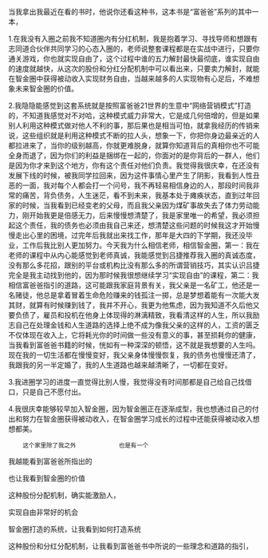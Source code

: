 

当我拿出我最近在看的书时，他说你还看这种书，这本书是“富爸爸”系列的其中一本，

1.在我没有入圈之前我不知道圈内有分红机制，我是抱着学习、寻找导师和想跟有志同道合伙伴共同学习的心态入圈的，老师说整套课程都是在实战中进行，只要你通关游戏，你也就实现自由了，这个过程中谁的五力解封最快最彻底，谁实现自由的速度就越快，从这次的股份和分红分配机制中可以看出来，只要卖力解封，就能在智金圈中获得被动收入实现财务自由，当越来越多的人实现物有心足后，不难想象未来智金圈的价值。

2.我隐隐能感觉到这套系统就是按照富爸爸21世界的生意中“网络营销模式”打造的，不知道我感觉对不对哈，这种模式威力非常大，它是成几何倍增的，但是如果别人利用这种模式做对他人不利的事，那后果也是相当可怕，就拿我经历的传销来说，这些组织就是利用这种模式不断的拉人头，想象一下，你把你身边最亲近的人都拉进来了，当你的级别越高，你就更难脱身，就算你知道背后的真相你也不可能全身而退了，因为你们的利益是捆绑在一起的，你面对的是你背后的一群人，他们是因为你才来到这个地方，你有这个责任对他们负责。我觉得我很庆幸，在还没有发展下线的时候，被我同学拉回来，因为这件事情心里产生了阴影，我看到人性丑恶的一面，我对每个人都会打一个问号，我不再轻易相信身边的人，那段时间我非常的痛苦，背负债务，人生迷茫，看不到未来，我基本处于瘫痪状态，直到过年回家的时候，当我看到已经变老的父母，而且我父亲因为煤矿事故失去了体力劳动能力，刚开始我更是倍感无力，后来慢慢想清楚了，我是家里唯一的希望，我必须担起这个责任，我的债务也必须由我自己来还，想清楚这些问题的时候我这才开始慢慢走出心里的困境，过完年后我就出来找工作，那年是大四的下学期，我还没毕业，工作后我比别人更加努力。今天我为什么相信老师，相信智金圈，第一：我在老师的课程中从内心能感觉到老师真诚，我能感觉到吕捷推荐我入圈的真诚态度，没有那么多花招，跟别的平台或机构比没有那么多的所谓营销技巧，其实认识吕捷完全是我主动找到他的，因为那时候我很想继续学习“实现自由”的课程，第二：我相信富爸爸指引的道路，这可能跟我家庭背景有关，我父亲是一名矿工，他还是一名赌徒，他总是拿着冒着生命危险赚来的钱孤注一掷，总是梦想着能有一次能大发其财，就算有时候赚到钱了，我并不开心，我更为他焦虑，因为我知道不久后他又要负债了，雇员和投机在他身上体现得的淋漓精致，我看清这样的人生，所以我励志自己在处理金钱和人生道路的选择上绝不成为像我父亲的这样的人，工资的匮乏不仅体现在收入上，它将耗光你的时间做一些没有意义的事，甚至损耗你的健康，当我看到富爸爸书籍的时候，恍如有一种深深的顿悟，这不就是我想要的人生吗。现在我的一切生活都在慢慢变好，我父亲身体慢慢恢复，我的债务也慢慢还清了，我跟我的另一半定婚了，我的人生道路也越来越清晰了，一切都在变好。

3.我进圈学习的进度一直觉得比别人慢，我觉得没有时间那都是自己给自己找借口，只是自己不愿付出。

4.我很庆幸能够较早加入智金圈，因为智金圈正在逐渐成型，我也想通过自己的付出和努力在智金圈获得被动收入，在智金圈学习成长的过程中还能获得被动收入想想都美。

    
        这个家里除了我之外            也是有一个

我越能看到富爸爸所指出的

也让我看到智金圈的价值

这种股份分配机制，确实能激励人，

实现自由非常好的机会

智金圈打造的系统，让我看到如何打造系统

这种股份和分红分配机制，让我看到富爸爸书中所说的一些理念和道路的指引，

